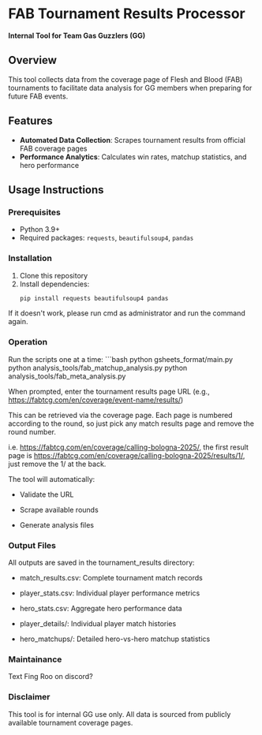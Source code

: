 # FAB Tournament Results Processor

**Internal Tool for Team Gas Guzzlers (GG)**

## Overview

This tool collects data from the coverage page of Flesh and Blood (FAB) tournaments to facilitate data analysis for GG members when preparing for future FAB events.

## Features

- **Automated Data Collection**: Scrapes tournament results from official FAB coverage pages
- **Performance Analytics**: Calculates win rates, matchup statistics, and hero performance

## Usage Instructions

### Prerequisites

- Python 3.9+
- Required packages: `requests`, `beautifulsoup4`, `pandas`

### Installation

1. Clone this repository
2. Install dependencies:
   ```bash
   pip install requests beautifulsoup4 pandas

If it doesn't work, please run cmd as administrator and run the command again.

### Operation
Run the scripts one at a time:
    ```bash
    python gsheets_format/main.py
    python analysis_tools/fab_matchup_analysis.py
    python analysis_tools/fab_meta_analysis.py


When prompted, enter the tournament results page URL (e.g., https://fabtcg.com/en/coverage/event-name/results/)

This can be retrieved via the coverage page. Each page is numbered according to the round, so just pick any match results page and remove the round number. 

i.e. https://fabtcg.com/en/coverage/calling-bologna-2025/, the first result page is https://fabtcg.com/en/coverage/calling-bologna-2025/results/1/, just remove the 1/ at the back.

The tool will automatically:

- Validate the URL

- Scrape available rounds

- Generate analysis files

### Output Files
All outputs are saved in the tournament_results directory:

- match_results.csv: Complete tournament match records

- player_stats.csv: Individual player performance metrics

- hero_stats.csv: Aggregate hero performance data

- player_details/: Individual player match histories

- hero_matchups/: Detailed hero-vs-hero matchup statistics

### Maintainance
Text Fing Roo on discord? 

### Disclaimer
This tool is for internal GG use only. All data is sourced from publicly available tournament coverage pages.